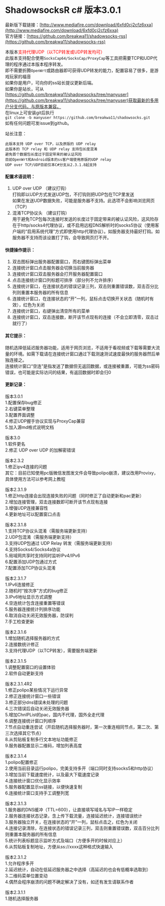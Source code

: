 # ShadowsocksR c# 版本3.0.1 #

最新版下载链接：[http://www.mediafire.com/download/6xfd0cj2cfz6xxa](http://www.mediafire.com/download/6xfd0cj2cfz6xxa)  
官方链接：[https://github.com/breakwa11/shadowsocks-rss](https://github.com/breakwa11/shadowsocks-rss)  

本版本<font color=red>支持代理UDP（以TCP转发或UDP转发均可）</font>  
此版本支持配合使用`SocksCap64/SocksCap/ProxyCap`等工具把需要TCP和UDP代理的程序通过本版本程序转发。  
即不需要折腾`OpenWrt`或路由器即可获得UDP转发的能力，配置容易了很多，是游戏玩家的福音  
如果你是用户，可向你的ss站长提议更新后端。  
如果你是站长，可从[https://github.com/breakwa11/shadowsocks/tree/manyuser](https://github.com/breakwa11/shadowsocks/tree/manyuser)获取最新的多用户分支代码，与原版本兼容。  
在linux上可安装git后执行  
`git clone -b manyuser https://github.com/breakwa11/shadowsocks.git`  
如有任何问题可发issue到github。

站长注意：

	此版本支持 UDP over TCP，以及原版的 UDP relay
	此版本的 TCP relay 和 UDP relay 支持包长度混淆
	避免首个数据包长度过于固定带来的被认证风险
	目前OpenWrt和Android版本的ss客户端使用原版的UDP relay
	UDP over TCP/UDP目前仅本C#分支从2.3.1.8起支持

#### 配置术语说明： ####
1. UDP over UDP （建议打钩）  
打钩即以UDP方式发送UDP包，不打钩则把UDP包在TCP里发送  
如果在发送UDP数据失败，可能是服务器不支持。此选项不会影响浏览网页（TCP）
2. 混淆TCP协议头 （建议打钩）  
用于避免TCP包每次连接时发送的长度过于固定带来的被认证风险，这风险存在于http/socks4代理协议，或不启用远程DNS解析时的socks5协议（使用客户端的“启用系统代理”方式即使用http代理协议）。如服务器支持最好打钩。如服务器不支持而该设置打了钩，会导致网页打不开。

#### 快捷操作提示： ####
1. 双击图标弹出服务器配置窗口，而右键图标弹出菜单
2. 连接统计窗口点击服务器会切换当前服务器
3. 连接统计窗口双击服务器会打开服务器配置窗口
4. 点击连接统计窗口列标题可排序（部分列不允许排序）
5. 连接统计窗口，在连接状态的错误记录三列，双击则重置错误数，双击百分比列则重置本服务器的所有信息
6. 连接统计窗口，在连接状态的“开”一列，鼠标点击切换开关状态（随机时有效），红色为关闭
7. 连接统计窗口，右键弹出清空所有的菜单
8. 连接统计窗口，双击连接数，断开该节点现有的连接（不会立即清零，双击过就行了）

#### 其它提示： ####
随机选择低延迟服务器功能，适用于网页浏览，不适用于看视频或下载等需要大流量的环境。如需下载请在连接统计窗口通过下载测速测试速度最快的服务器然后单独连接之。  
连接统计窗口“空连”是指发送了数据但无返回数据，或连接被重置，可能为ss密码错误，也可能是实际访问的结果，有返回数据时即会归0


#### 更新记录： ####
版本3.0.1  
1.配置保存bug修正  
2.右键菜单整理  
3.配置界面调整  
4.修正UDP握手协议实现与ProxyCap兼容  
5.加入源md格式说明文档

版本3.0  
1.软件更名  
2.修正 UDP over UDP 的加解密错误

版本2.3.2  
1.修正ipv4连接的问题  
其它：目前已知使用pc版微信发图发文件会导致polipo崩溃，建议改用Provixy，具体使用方法可以参考网上教程

版本2.3.1.9  
1.修正http连接会出现连接失败的问题（同时修正了自动更新和pac更新）  
2.增加连接管理，双击连接数即可断开该节点现有连接  
3.增强UDP连接兼容性  
4.更新地址可以配置窗口点击  

版本2.3.1.8  
1.支持TCP协议头混淆（需服务端更新支持）  
2.UDP包混淆（需服务端更新支持）  
3.支持UDP包通过 UDP Relay 转发（需服务端更新支持）  
4.支持Socks4/Socks4a协议  
5.局域网共享时支持同时监听IPv4/IPv6  
6.配置添加UDP包通过方式  
7.配置添加TCP协议头混淆

版本2.3.1.7  
1.IPv6连接修正  
2.随机时“按次序”方式的bug修正  
3.IPv6地址显示方式调整  
4.空连统计包含连接重置等错误  
5.服务器连接统计列排序功能  
6.取消自动关闭无效服务器，防误判  
7.手工检查更新

版本2.3.1.6  
1.增加随机选择服务器的方式  
2.连接数统计修正  
3.支持代理UDP（以TCP转发），需要服务端更新

版本2.3.1.5  
1.调整配置窗口的设置体验  
2.软件自动更新支持  

版本2.3.1.4R2  
1.修正polipo某些情况下运行异常  
2.修正连接统计窗口一些错误  
3.修正部分dns错误未处理的问题  
4.三次错误后自动关闭无效服务器  
5.增加ChnIPList的pac，国内不代理，国外全走代理  
6.调整连接统计窗口列顺序  
7.节点自动重连尝试（开启随机选择服务器时，第一次重连相同节点，第二次、第三次选择其它节点）  
8.从剪贴板复制多行文本地址功能修正  
9.服务器配置显示二维码，增加列表高度

版本2.3.1.4  
1.polipo配置修正  
2.使用当前目录运行polipo，完美支持多开（端口同时支持socks5和http协议）  
3.增加当前下载速度统计，以及最大下载速度记录  
4.连接统计窗口优化显示效率  
5.服务器配置显示ss链接，以便快速复制  
6.连接统计窗口支持手工调整列宽  

版本2.3.1.3  
1.服务器的DNS缓冲（TTL=600），让直接填写域名与写IP一样稳定  
2.服务器连接状态记录，含上传下载流量，连接延迟统计，连接错误统计  
3.服务器独立开关，在连接状态的“开”一列，鼠标点击之，红色为关闭  
4.连接记录清除，在连接状态的错误记录三列，双击则重置错误数，双击百分比列则重置本服务器的所有信息  
5.统计列表标题显示监听方式及端口（方便多开的时候对应上）  
6.从剪贴板复制地址，方便从ss://xxxx这种格式快速输入  

版本2.3.1.2  
1.允许程序多开  
2.延迟统计，自动在低延迟服务器之中选择（高延迟的也会有低概率选取到）  
3.二维码菜单位置变动  
4.偶然会程序崩溃的问题不确定解决了没有，如还有发生请联系作者  

版本2.3.1.1  
1.随机选择服务器
